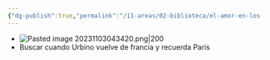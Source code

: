 ```yaml
---
{"dg-publish":true,"permalink":"/11-areas/02-biblioteca/el-amor-en-los-tiempos-del-colera/","noteIcon":""}
---
```


- ![Pasted image 20231103043420.png|200](/img/user/11%20%C3%81reas%20%E2%9A%99/02%20Biblioteca/%F0%9F%92%BE%20Adjuntos/Pasted%20image%2020231103043420.png)
- Buscar cuando Urbino vuelve de francia y recuerda París